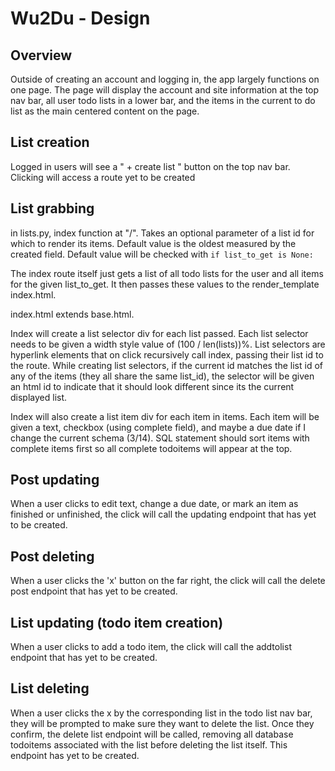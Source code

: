 # Wu2Du - Design

## Overview

Outside of creating an account and logging in, the app largely functions on one page. The page will display the account and site information at the top nav bar, all user todo lists in a lower bar, and the items in the current to do list as the main centered content on the page.

## List creation

Logged in users will see a " + create list " button on the top nav bar. Clicking will access a route yet to be created


## List grabbing

in lists.py, index function at "/". Takes an optional parameter of a list id for which to render its items. Default value is the oldest measured by the created field. Default value will be checked with  `if list_to_get is None:`

The index route itself just gets a list of all todo lists for the user and all items for the given list_to_get. It then passes these values to the render_template index.html.

index.html extends base.html. 

Index will create a list selector div for each list passed. Each list selector needs to be given a width style value of (100 / len(lists))%. List selectors are hyperlink elements that on click recursively call index, passing their list id to the route. While creating list selectors, if the current id matches the list id of any of the items (they all share the same list_id), the selector will be given an html id to indicate that it should look different since its the current displayed list.

Index will also create a list item div for each item in items. Each item will be given a text, checkbox (using complete field), and maybe a due date if I change the current schema (3/14). SQL statement should sort items with complete items first so all complete todoitems will appear at the top.



## Post updating

When a user clicks to edit text, change a due date, or mark an item as finished or unfinished, the click will call the updating endpoint that has yet to be created.

## Post deleting

When a user clicks the 'x' button on the far right, the click will call the delete post endpoint that has yet to be created.

## List updating (todo item creation)

When a user clicks to add a todo item, the click will call the addtolist endpoint that has yet to be created.

## List deleting

When a user clicks the x by the corresponding list in the todo list nav bar, they will be prompted to make sure they want to delete the list. Once they confirm, the delete list endpoint will be called, removing all database todoitems associated with the list before deleting the list itself. This endpoint has yet to be created.

